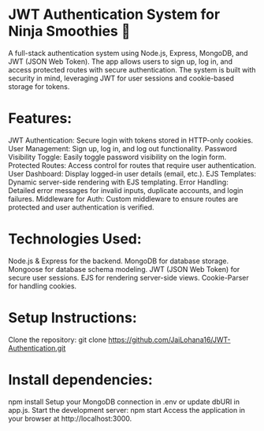 # JWT Authentication System for Ninja Smoothies 🍹
A full-stack authentication system using Node.js, Express, MongoDB, and JWT (JSON Web Token). The app allows users to sign up, log in, and access protected routes with secure authentication. The system is built with security in mind, leveraging JWT for user sessions and cookie-based storage for tokens.

# Features:
JWT Authentication: Secure login with tokens stored in HTTP-only cookies.
User Management: Sign up, log in, and log out functionality.
Password Visibility Toggle: Easily toggle password visibility on the login form.
Protected Routes: Access control for routes that require user authentication.
User Dashboard: Display logged-in user details (email, etc.).
EJS Templates: Dynamic server-side rendering with EJS templating.
Error Handling: Detailed error messages for invalid inputs, duplicate accounts, and login failures.
Middleware for Auth: Custom middleware to ensure routes are protected and user authentication is verified.


# Technologies Used:
Node.js & Express for the backend.
MongoDB for database storage.
Mongoose for database schema modeling.
JWT (JSON Web Token) for secure user sessions.
EJS for rendering server-side views.
Cookie-Parser for handling cookies.


# Setup Instructions:
Clone the repository:
git clone https://github.com/JaiLohana16/JWT-Authentication.git

# Install dependencies:
npm install
Setup your MongoDB connection in .env or update dbURI in app.js.
Start the development server:
npm start
Access the application in your browser at http://localhost:3000.
